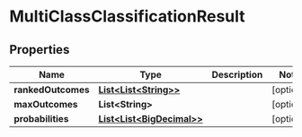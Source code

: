 

# MultiClassClassificationResult

## Properties

Name | Type | Description | Notes
------------ | ------------- | ------------- | -------------
**rankedOutcomes** | [**List&lt;List&lt;String&gt;&gt;**](List.md) |  |  [optional]
**maxOutcomes** | **List&lt;String&gt;** |  |  [optional]
**probabilities** | [**List&lt;List&lt;BigDecimal&gt;&gt;**](List.md) |  |  [optional]




